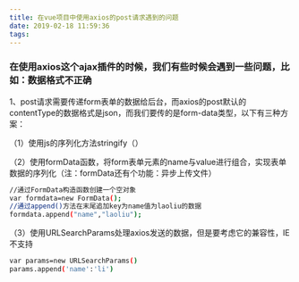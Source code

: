 ```yaml
---
title: 在vue项目中使用axios的post请求遇到的问题
date: 2019-02-18 11:59:36
tags:
---
```

### 在使用axios这个ajax插件的时候，我们有些时候会遇到一些问题，比如：数据格式不正确

1、post请求需要传递form表单的数据给后台，而axios的post默认的contentType的数据格式是json，而我们要传的是form-data类型，以下有三种方案：

（1）使用js的序列化方法stringify（）

（2）使用formData函数，将form表单元素的name与value进行组合，实现表单数据的序列化（注：formData还有个功能：异步上传文件）

```bash
//通过FormData构造函数创建一个空对象
var formdata=new FormData();
//通过append()方法在末尾追加key为name值为laoliu的数据
formdata.append("name","laoliu");
```

（3）使用URLSearchParams处理axios发送的数据，但是要考虑它的兼容性，IE不支持
```bash
var params=new URLSearchParams()
params.append('name':'li')
```
